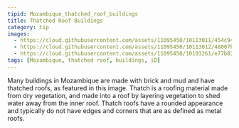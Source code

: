 ```yaml
---
tipid: Mozambique_thatched_roof_buildings
title: Thatched Roof Buildings
category: tip
images:
  - https://cloud.githubusercontent.com/assets/11095450/10113011/454c9436-63ae-11e5-9014-1cd357f28b0a.png
  - https://cloud.githubusercontent.com/assets/11095450/10113012/48007b8e-63ae-11e5-87b4-29abac674a19.png
  - https://cloud.githubusercontent.com/assets/11095450/10103261/e77b0212-6370-11e5-9768-3086bb79bae0.png
tags: [Mozambique, thatched roof, buildings, iD]
---
```


Many buildings in Mozambique are made with brick and mud and have thatched roofs, as featured in this image.  Thatch is a roofing material made from dry vegetation, and made into a roof by layering vegetation to shed water away from the inner roof.  Thatch roofs have a rounded appearance and typically do not have edges and corners that are as defined as metal roofs. 
